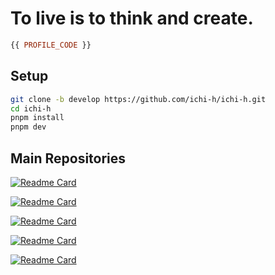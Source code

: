 # To live is to think and create.

```purs
{{ PROFILE_CODE }}
```

## Setup

```sh
git clone -b develop https://github.com/ichi-h/ichi-h.git
cd ichi-h
pnpm install
pnpm dev
```

## Main Repositories

[![Readme Card](https://github-readme-stats.vercel.app/api/pin/?username=ichi-h&repo=portfolio&theme=gruvbox)](https://github.com/ichi-h/portfolio)

[![Readme Card](https://github-readme-stats.vercel.app/api/pin/?username=ichi-h&repo=weighted_rand&theme=gruvbox)](https://github.com/ichi-h/weighted_rand)

[![Readme Card](https://github-readme-stats.vercel.app/api/pin/?username=ichi-h&repo=markov_rs&theme=gruvbox)](https://github.com/ichi-h/markov_rs)

[![Readme Card](https://github-readme-stats.vercel.app/api/pin/?username=ichi-h&repo=zlitefetch&theme=gruvbox)](https://github.com/ichi-h/zlitefetch)

[![Readme Card](https://github-readme-stats.vercel.app/api/pin/?username=Wizleap-Inc&repo=wiz-ui&theme=gruvbox)](https://github.com/Wizleap-Inc/wiz-ui)
